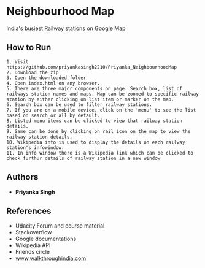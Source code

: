 # Neighbourhood Map

 India's busiest Railway stations on Google Map
 
## How to Run

```
1. Visit https://github.com/priyankasingh2210/Priyanka_NeighbourhoodMap
2. Download the zip
3. Open the downloaded folder
4. Open index.html on any browser.
5. There are three major components on page. Search box, list of railways station names and maps. Map can be zoomed to specific railway station by either clicking on list item or marker on the map. 
6. Search box can be used to filter railway stations.
7. If you are on a mobile device, click on the 'menu' to see the list based on search or all by default.
8. Listed menu items can be clicked to view that railway station details.
9. Same can be done by clicking on rail icon on the map to view the railway station details.
10. Wikipedia info is used to display the details on each railway station's infowindow.
11. In info window there is a Wikipedia link which can be clicked to check furthur details of railway station in a new window
```

## Authors

* **Priyanka Singh** 

## References 

- Udacity Forum and course material
- Stackoverflow
- Google documentations
- Wikipedia API
- Friends circle
- www.walkthroughindia.com